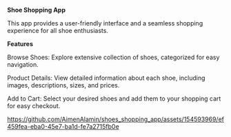 **Shoe Shopping App**

This app provides a user-friendly interface and a seamless shopping experience for all shoe enthusiasts.

**Features**

Browse Shoes: Explore extensive collection of shoes, categorized for easy navigation.

Product Details: View detailed information about each shoe, including images, descriptions, sizes, and prices.

Add to Cart: Select your desired shoes and add them to your shopping cart for easy checkout.





https://github.com/AimenAlamin/shoes_shopping_app/assets/154593969/ef459fea-eba0-45e7-ba1d-fe7a2715fb0e



